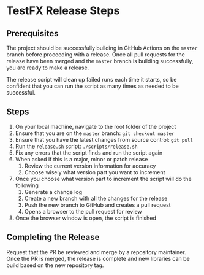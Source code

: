 # TestFX Release Steps

## Prerequisites

The project should be successfully building in GitHub Actions on the `master` 
branch before proceeding with a release. Once all pull requests for the 
release have been merged and the `master` branch is building successfully, you 
are ready to make a release.

The release script will clean up failed runs each time it starts, so be 
confident that you can run the script as many times as needed to be successful.

## Steps
1. On your local machine, navigate to the root folder of the project
1. Ensure that you are on the `master` branch: `git checkout master`
1. Ensure that you have the latest changes from source control: `git pull`
1. Run the `release.sh` script: `./scripts/release.sh`
1. Fix any errors that the script finds and run the script again
1. When asked if this is a major, minor or patch release
    1. Review the current version information for accuracy
    1. Choose wisely what version part you want to increment
1. Once you choose what version part to increment the script will do the following
    1. Generate a change log
    1. Create a new branch with all the changes for the release
    1. Push the new branch to GitHub and creates a pull request
    1. Opens a browser to the pull request for review
1. Once the browser window is open, the script is finished

## Completing the Release

Request that the PR be reviewed and merge by a repository maintainer. Once the PR is merged, the release is complete and new libraries can be build based on the new repository tag.
